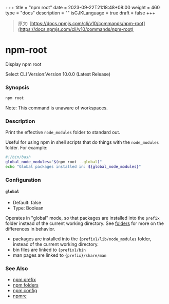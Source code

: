+++
title = "npm root"
date = 2023-09-22T21:18:48+08:00
weight = 460
type = "docs"
description = ""
isCJKLanguage = true
draft = false
+++

> 原文: [https://docs.npmjs.com/cli/v10/commands/npm-root](https://docs.npmjs.com/cli/v10/commands/npm-root)

# npm-root

Display npm root

Select CLI Version:Version 10.0.0 (Latest Release)

### Synopsis



```bash
npm root
```

Note: This command is unaware of workspaces.

### Description

Print the effective `node_modules` folder to standard out.

Useful for using npm in shell scripts that do things with the `node_modules` folder. For example:



```bash
#!/bin/bash
global_node_modules="$(npm root --global)"
echo "Global packages installed in: ${global_node_modules}"
```

### Configuration

#### `global`

- Default: false
- Type: Boolean

Operates in "global" mode, so that packages are installed into the `prefix` folder instead of the current working directory. See [folders](https://docs.npmjs.com/cli/v10/configuring-npm/folders) for more on the differences in behavior.

- packages are installed into the `{prefix}/lib/node_modules` folder, instead of the current working directory.
- bin files are linked to `{prefix}/bin`
- man pages are linked to `{prefix}/share/man`

### See Also

- [npm prefix](https://docs.npmjs.com/cli/v10/commands/npm-prefix)
- [npm folders](https://docs.npmjs.com/cli/v10/configuring-npm/folders)
- [npm config](https://docs.npmjs.com/cli/v10/commands/npm-config)
- [npmrc](https://docs.npmjs.com/cli/v10/configuring-npm/npmrc)
